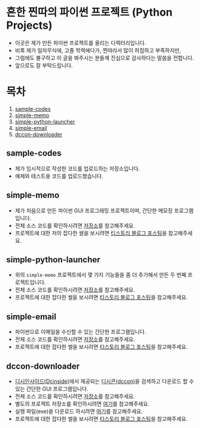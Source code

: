 # 흔한 찐따의 파이썬 프로젝트 (Python Projects)
- 이곳은 제가 만든 파이썬 프로젝트를 올리는 디렉터리입니다.
- 비록 제가 일자무식에, 고졸 학력에다가, 찐따라서 많이 허접하고 부족하지만,
- 그럼에도 불구하고 이 글을 봐주시는 분들께 진심으로 감사하다는 말씀을 전합니다.
- 앞으로도 잘 부탁드립니다.

# 목차
1. [sample-codes](#sample-codes)
2. [simple-memo](#simple-memo)
3. [simple-python-launcher](#simple-python-launcher)
4. [simple-email](#simple-email)
5. [dccon-downloader](#dccon-downloader)

## sample-codes
- 제가 임시적으로 작성한 코드를 업로드하는 저장소입니다.
- 예제와 테스트용 코드를 업로드했습니다.

## simple-memo
- 제가 처음으로 만든 파이썬 GUI 프로그래밍 프로젝트이며, 간단한 메모장 프로그램입니다.
- 전체 소스 코드를 확인하시려면 [저장소](https://github.com/iam-jjintta/python-tutorial/tree/main/projects/simple-memo)를 참고해주세요.
- 프로젝트에 대한 저의 잡다한 썰을 보시려면 [티스토리 블로그 포스팅](https://iamjjintta.tistory.com/143)을 참고해주세요.

## simple-python-launcher
- 위의 `simple-memo` 프로젝트에서 몇 가지 기능들을 좀 더 추가해서 만든 두 번째 프로젝트입니다.
- 전체 소스 코드를 확인하시려면 [저장소](https://github.com/iam-jjintta/python-tutorial/tree/main/projects/simple-python-launcher)를 참고해주세요.
- 프로젝트에 대한 잡다한 썰을 보시려면 [티스토리 블로그 포스팅](https://iamjjintta.tistory.com/144)을 참고해주세요.

## simple-email
- 파이썬으로 이메일을 수신할 수 있는 간단한 프로그램입니다.
- 전체 소스 코드를 확인하시려면 [저장소](https://github.com/iam-jjintta/python-tutorial/tree/main/projects/simple-email)를 참고해주세요.
- 프로젝트에 대한 잡다한 썰을 보시려면 [티스토리 블로그 포스팅](https://iamjjintta.tistory.com/149)을 참고해주세요.

## dccon-downloader
- [디시인사이드(Dcinside)](https://www.dcinside.com/)에서 제공되는 [디시콘(dccon)](https://dccon.dcinside.com/)을 검색하고 다운로드 할 수 있는 간단한 GUI 프로그램입니다.
- 전체 소스 코드를 확인하시려면 [저장소](https://github.com/iam-jjintta/python-tutorial/tree/main/projects/dccon-downloader)를 참고해주세요.
- 별도의 프로젝트 저장소를 확인하시려면 [여기](https://github.com/iamjjintta-python/dccon-downloader/)를 참고해주세요.
- 실행 파일(exe)을 다운로드 하시려면 [여기](https://github.com/iamjjintta-python/dccon-downloader/releases/)를 참고해주세요.
- 프로젝트에 대한 잡다한 썰을 보시려면 [티스토리 블로그 포스팅](https://iamjjintta.tistory.com/154)을 참고해주세요.
